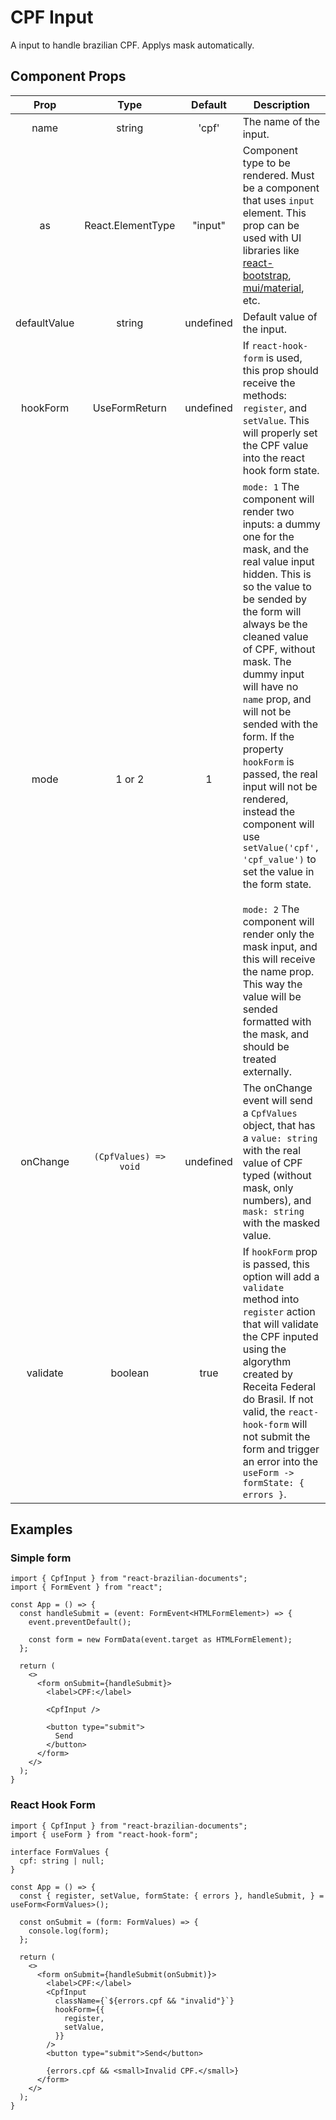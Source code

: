 # CPF Input

A input to handle brazilian CPF. Applys mask automatically.

## Component Props

|     Prop     |         Type          |  Default  | Description                                                                                                                                                                                                                                                                                                                                                                                                                                                                                                                                                                                                                                                                       |
| :----------: | :-------------------: | :-------: | --------------------------------------------------------------------------------------------------------------------------------------------------------------------------------------------------------------------------------------------------------------------------------------------------------------------------------------------------------------------------------------------------------------------------------------------------------------------------------------------------------------------------------------------------------------------------------------------------------------------------------------------------------------------------------- |
|     name     |        string         |   'cpf'   | The name of the input.                                                                                                                                                                                                                                                                                                                                                                                                                                                                                                                                                                                                                                                            |
|      as      |   React.ElementType   |  "input"  | Component type to be rendered. Must be a component that uses `input` element. This prop can be used with UI libraries like [react-bootstrap](https://github.com/react-bootstrap/react-bootstrap), [mui/material](https://github.com/mui/material-ui), etc.                                                                                                                                                                                                                                                                                                                                                                                                                        |
| defaultValue |        string         | undefined | Default value of the input.                                                                                                                                                                                                                                                                                                                                                                                                                                                                                                                                                                                                                                                       |
|   hookForm   |     UseFormReturn     | undefined | If `react-hook-form` is used, this prop should receive the methods: `register`, and `setValue`. This will properly set the CPF value into the react hook form state.                                                                                                                                                                                                                                                                                                                                                                                                                                                                                                              |
|     mode     |        1 or 2         |     1     | `mode: 1` The component will render two inputs: a dummy one for the mask, and the real value input hidden. This is so the value to be sended by the form will always be the cleaned value of CPF, without mask. The dummy input will have no `name` prop, and will not be sended with the form. If the property `hookForm` is passed, the real input will not be rendered, instead the component will use `setValue('cpf', 'cpf_value')` to set the value in the form state. <br/><br/>`mode: 2` The component will render only the mask input, and this will receive the name prop. This way the value will be sended formatted with the mask, and should be treated externally. |
|   onChange   | `(CpfValues) => void` | undefined | The onChange event will send a `CpfValues` object, that has a `value: string` with the real value of CPF typed (without mask, only numbers), and `mask: string` with the masked value.                                                                                                                                                                                                                                                                                                                                                                                                                                                                                            |
|   validate   |        boolean        |   true    | If `hookForm` prop is passed, this option will add a `validate` method into `register` action that will validate the CPF inputed using the algorythm created by Receita Federal do Brasil. If not valid, the `react-hook-form` will not submit the form and trigger an error into the `useForm -> formState: { errors }`.                                                                                                                                                                                                                                                                                                                                                         |

## Examples

### Simple form

```TSX
import { CpfInput } from "react-brazilian-documents";
import { FormEvent } from "react";

const App = () => {
  const handleSubmit = (event: FormEvent<HTMLFormElement>) => {
    event.preventDefault();

    const form = new FormData(event.target as HTMLFormElement);
  };

  return (
    <>
      <form onSubmit={handleSubmit}>
        <label>CPF:</label>

        <CpfInput />

        <button type="submit">
          Send
        </button>
      </form>
    </>
  );
}
```

### React Hook Form

```TSX
import { CpfInput } from "react-brazilian-documents";
import { useForm } from "react-hook-form";

interface FormValues {
  cpf: string | null;
}

const App = () => {
  const { register, setValue, formState: { errors }, handleSubmit, } = useForm<FormValues>();

  const onSubmit = (form: FormValues) => {
    console.log(form);
  };

  return (
    <>
      <form onSubmit={handleSubmit(onSubmit)}>
        <label>CPF:</label>
        <CpfInput
          className={`${errors.cpf && "invalid"}`}
          hookForm={{
            register,
            setValue,
          }}
        />
        <button type="submit">Send</button>

        {errors.cpf && <small>Invalid CPF.</small>}
      </form>
    </>
  );
}
```
